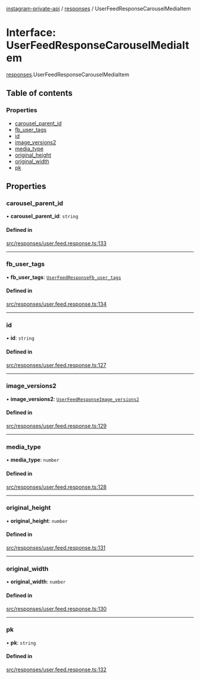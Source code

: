 [instagram-private-api](../../README.md) / [responses](../../modules/responses.md) / UserFeedResponseCarouselMediaItem

# Interface: UserFeedResponseCarouselMediaItem

[responses](../../modules/responses.md).UserFeedResponseCarouselMediaItem

## Table of contents

### Properties

- [carousel\_parent\_id](UserFeedResponseCarouselMediaItem.md#carousel_parent_id)
- [fb\_user\_tags](UserFeedResponseCarouselMediaItem.md#fb_user_tags)
- [id](UserFeedResponseCarouselMediaItem.md#id)
- [image\_versions2](UserFeedResponseCarouselMediaItem.md#image_versions2)
- [media\_type](UserFeedResponseCarouselMediaItem.md#media_type)
- [original\_height](UserFeedResponseCarouselMediaItem.md#original_height)
- [original\_width](UserFeedResponseCarouselMediaItem.md#original_width)
- [pk](UserFeedResponseCarouselMediaItem.md#pk)

## Properties

### carousel\_parent\_id

• **carousel\_parent\_id**: `string`

#### Defined in

[src/responses/user.feed.response.ts:133](https://github.com/Nerixyz/instagram-private-api/blob/4971f34/src/responses/user.feed.response.ts#L133)

___

### fb\_user\_tags

• **fb\_user\_tags**: [`UserFeedResponseFb_user_tags`](UserFeedResponseFb_user_tags.md)

#### Defined in

[src/responses/user.feed.response.ts:134](https://github.com/Nerixyz/instagram-private-api/blob/4971f34/src/responses/user.feed.response.ts#L134)

___

### id

• **id**: `string`

#### Defined in

[src/responses/user.feed.response.ts:127](https://github.com/Nerixyz/instagram-private-api/blob/4971f34/src/responses/user.feed.response.ts#L127)

___

### image\_versions2

• **image\_versions2**: [`UserFeedResponseImage_versions2`](UserFeedResponseImage_versions2.md)

#### Defined in

[src/responses/user.feed.response.ts:129](https://github.com/Nerixyz/instagram-private-api/blob/4971f34/src/responses/user.feed.response.ts#L129)

___

### media\_type

• **media\_type**: `number`

#### Defined in

[src/responses/user.feed.response.ts:128](https://github.com/Nerixyz/instagram-private-api/blob/4971f34/src/responses/user.feed.response.ts#L128)

___

### original\_height

• **original\_height**: `number`

#### Defined in

[src/responses/user.feed.response.ts:131](https://github.com/Nerixyz/instagram-private-api/blob/4971f34/src/responses/user.feed.response.ts#L131)

___

### original\_width

• **original\_width**: `number`

#### Defined in

[src/responses/user.feed.response.ts:130](https://github.com/Nerixyz/instagram-private-api/blob/4971f34/src/responses/user.feed.response.ts#L130)

___

### pk

• **pk**: `string`

#### Defined in

[src/responses/user.feed.response.ts:132](https://github.com/Nerixyz/instagram-private-api/blob/4971f34/src/responses/user.feed.response.ts#L132)
